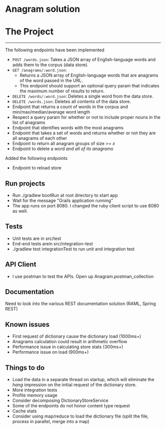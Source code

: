 Anagram solution
================


# The Project

---

The following endpoints have been implemented
- `POST /words.json`: Takes a JSON array of English-language words and adds them to the corpus (data store).
- `GET /anagrams/:word.json`:
  - Returns a JSON array of English-language words that are anagrams of the word passed in the URL.
  - This endpoint should support an optional query param that indicates the maximum number of results to return.
- `DELETE /words/:word.json`: Deletes a single word from the data store.
- `DELETE /words.json`: Deletes all contents of the data store.
- Endpoint that returns a count of words in the corpus and min/max/median/average word length
- Respect a query param for whether or not to include proper nouns in the list of anagrams
- Endpoint that identifies words with the most anagrams
- Endpoint that takes a set of words and returns whether or not they are all anagrams of each other
- Endpoint to return all anagram groups of size >= *x*
- Endpoint to delete a word *and all of its anagrams*

Added the following endpoints

- Endpoint to reload store

## Run projects
- Run ./gradlew bootRun at root directory to start app
- Wait for the message "Grails application running"
- The app runs on port 8080.  I changed the ruby client script to use 8080 as well.

## Tests

- Unit tests are in src/test
- End-end tests  arein src/integration-test
- ./gradlew test integrationTest to run unit and integration test

## API Client

- I use postman to test the APIs.  Open up Anagram.postman_collection

## Documentation

Need to look into the various REST documentation solution (RAML, Spring REST)

## Known issues
- First request of dictionary cause the dictionary load (1000ms+)  
- Anagrams calculation could result in arithmetic overflow
- Performance issue in calculating store stats (300ms+)
- Performance issue on load (900ms+)

## Things to do
- Load the data in a separate thread on startup, which will eliminate the *hang* impression on the initial request of the dictionary store.
- More integration tests
- Profile memory usage
- Consider decomposing DictionaryStoreService
- Some of the endpoints do not honor content type request
- Cache stats
- Consider using map/reduce to load the dictionary file (split the file, process in parallel, merge into a map)
